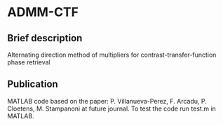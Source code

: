 ADMM-CTF
========


##  Brief description
Alternating direction method of multipliers for contrast-transfer-function phase retrieval


##  Publication
MATLAB code based on the paper:
P. Villanueva-Perez, F. Arcadu, P. Cloetens, M. Stampanoni at future journal.
To test the code run test.m in MATLAB.

